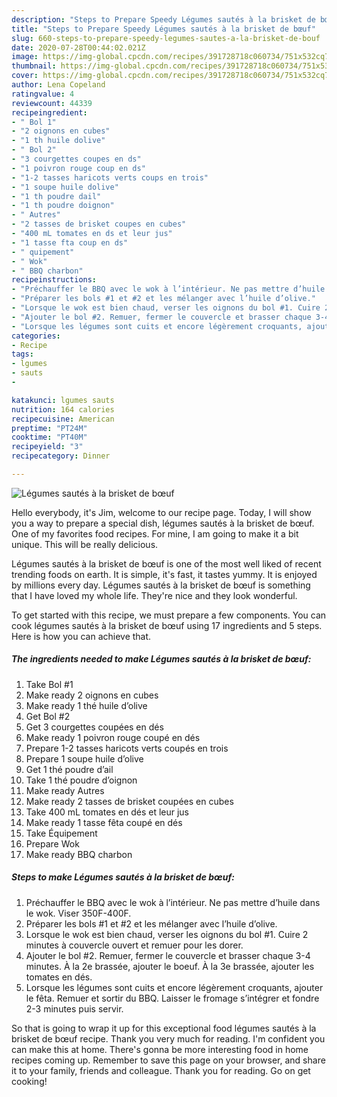 ```yaml
---
description: "Steps to Prepare Speedy Légumes sautés à la brisket de bœuf"
title: "Steps to Prepare Speedy Légumes sautés à la brisket de bœuf"
slug: 660-steps-to-prepare-speedy-legumes-sautes-a-la-brisket-de-bouf
date: 2020-07-28T00:44:02.021Z
image: https://img-global.cpcdn.com/recipes/391728718c060734/751x532cq70/legumes-sautes-a-la-brisket-de-boeuf-photo-principale-de-la-recette.jpg
thumbnail: https://img-global.cpcdn.com/recipes/391728718c060734/751x532cq70/legumes-sautes-a-la-brisket-de-boeuf-photo-principale-de-la-recette.jpg
cover: https://img-global.cpcdn.com/recipes/391728718c060734/751x532cq70/legumes-sautes-a-la-brisket-de-boeuf-photo-principale-de-la-recette.jpg
author: Lena Copeland
ratingvalue: 4
reviewcount: 44339
recipeingredient:
- " Bol 1"
- "2 oignons en cubes"
- "1 th huile dolive"
- " Bol 2"
- "3 courgettes coupes en ds"
- "1 poivron rouge coup en ds"
- "1-2 tasses haricots verts coups en trois"
- "1 soupe huile dolive"
- "1 th poudre dail"
- "1 th poudre doignon"
- " Autres"
- "2 tasses de brisket coupes en cubes"
- "400 mL tomates en ds et leur jus"
- "1 tasse fta coup en ds"
- " quipement"
- " Wok"
- " BBQ charbon"
recipeinstructions:
- "Préchauffer le BBQ avec le wok à l’intérieur. Ne pas mettre d’huile dans le wok. Viser 350F-400F."
- "Préparer les bols #1 et #2 et les mélanger avec l’huile d’olive."
- "Lorsque le wok est bien chaud, verser les oignons du bol #1. Cuire 2 minutes à couvercle ouvert et remuer pour les dorer."
- "Ajouter le bol #2. Remuer, fermer le couvercle et brasser chaque 3-4 minutes. À la 2e brassée, ajouter le boeuf. À la 3e brassée, ajouter les tomates en dés."
- "Lorsque les légumes sont cuits et encore légèrement croquants, ajouter le fêta. Remuer et sortir du BBQ. Laisser le fromage s’intégrer et fondre 2-3 minutes puis servir."
categories:
- Recipe
tags:
- lgumes
- sauts
- 

katakunci: lgumes sauts  
nutrition: 164 calories
recipecuisine: American
preptime: "PT24M"
cooktime: "PT40M"
recipeyield: "3"
recipecategory: Dinner

---
```



![Légumes sautés à la brisket de bœuf](https://img-global.cpcdn.com/recipes/391728718c060734/751x532cq70/legumes-sautes-a-la-brisket-de-boeuf-photo-principale-de-la-recette.jpg)

Hello everybody, it's Jim, welcome to our recipe page. Today, I will show you a way to prepare a special dish, légumes sautés à la brisket de bœuf. One of my favorites food recipes. For mine, I am going to make it a bit unique. This will be really delicious.

Légumes sautés à la brisket de bœuf is one of the most well liked of recent trending foods on earth. It is simple, it's fast, it tastes yummy. It is enjoyed by millions every day. Légumes sautés à la brisket de bœuf is something that I have loved my whole life. They're nice and they look wonderful.




To get started with this recipe, we must prepare a few components. You can cook légumes sautés à la brisket de bœuf using 17 ingredients and 5 steps. Here is how you can achieve that.

<!--inarticleads1-->

##### The ingredients needed to make Légumes sautés à la brisket de bœuf:

1. Take  Bol #1
1. Make ready 2 oignons en cubes
1. Make ready 1 thé huile d’olive
1. Get  Bol #2
1. Get 3 courgettes coupées en dés
1. Make ready 1 poivron rouge coupé en dés
1. Prepare 1-2 tasses haricots verts coupés en trois
1. Prepare 1 soupe huile d’olive
1. Get 1 thé poudre d’ail
1. Take 1 thé poudre d’oignon
1. Make ready  Autres
1. Make ready 2 tasses de brisket coupées en cubes
1. Take 400 mL tomates en dés et leur jus
1. Make ready 1 tasse fêta coupé en dés
1. Take  Équipement
1. Prepare  Wok
1. Make ready  BBQ charbon




<!--inarticleads2-->

##### Steps to make Légumes sautés à la brisket de bœuf:

1. Préchauffer le BBQ avec le wok à l’intérieur. Ne pas mettre d’huile dans le wok. Viser 350F-400F.
1. Préparer les bols #1 et #2 et les mélanger avec l’huile d’olive.
1. Lorsque le wok est bien chaud, verser les oignons du bol #1. Cuire 2 minutes à couvercle ouvert et remuer pour les dorer.
1. Ajouter le bol #2. Remuer, fermer le couvercle et brasser chaque 3-4 minutes. À la 2e brassée, ajouter le boeuf. À la 3e brassée, ajouter les tomates en dés.
1. Lorsque les légumes sont cuits et encore légèrement croquants, ajouter le fêta. Remuer et sortir du BBQ. Laisser le fromage s’intégrer et fondre 2-3 minutes puis servir.




So that is going to wrap it up for this exceptional food légumes sautés à la brisket de bœuf recipe. Thank you very much for reading. I'm confident you can make this at home. There's gonna be more interesting food in home recipes coming up. Remember to save this page on your browser, and share it to your family, friends and colleague. Thank you for reading. Go on get cooking!
